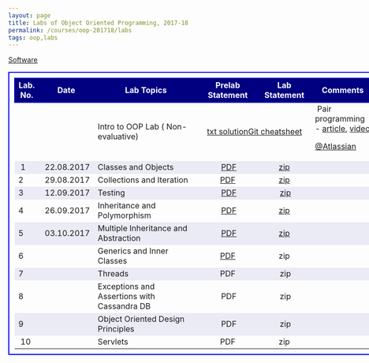 ```yaml
---
layout: page
title: Labs of Object Oriented Programming, 2017-18
permalink: /courses/oop-201718/labs
tags: oop,labs
---
```


<a href="ftp://10.1.9.209/" target="_blank" rel="noopener">Software</a>
<table style="border: 2px solid blue; border-collapse: collapse; padding: 10px; width: 150%; font-size: medium;">
<tbody>
<tr style="height: 50px; border: 1px solid blue; text-align: center; background-color: navy;">
<td style="color: white; font-size: medium; font-weight: bold;">Lab.
No.</td>
<td style="color: white; font-size: medium; font-weight: bold;">Date</td>
<td style="color: white; font-size: medium; font-weight: bold; width: 250px;">Lab Topics</td>
<td style="color: white; font-size: medium; font-weight: bold; width: 120px;">Prelab Statement</td>
<td style="color: white; font-size: medium; font-weight: bold; width: 100px;">Lab Statement</td>
<td style="color: white; font-size: medium; font-weight: bold; width: 120px;">Comments</td>
</tr>
<tr>
<td style="font-size: medium;"></td>
<td style="font-size: medium;"></td>
<td style="font-size: medium;">Intro to OOP Lab
( Non-evaluative)</td>
<td style="font-size: medium; text-align: center;" colspan="2"><a href="https://www.dropbox.com/s/hcstf9p7jhayt4f/test_lab_outline.txt?dl=1">txt
</a><a href="https://www.dropbox.com/s/cajmrbe3jufzj07/test-code.zip?dl=1" target="_blank" rel="noopener">solution</a><a href="https://www.dropbox.com/s/l671ftfqkrhs8pt/github-git-cheat-sheet.pdf?dl=1">Git cheatsheet</a></td>
<td style="font-size: medium;"> Pair programming - <a href="https://www.dropbox.com/s/ixu6b4lnhcf0j8k/PairProgramming.pdf?dl=1">article</a>, <a href="http://10.1.1.242/moodle/pluginfile.php/84538/mod_folder/content/0/pairprogramming_students.mov.rar?forcedownload=1">video</a>

<a href="https://www.youtube.com/watch?v=fQ-x-T34z9w">@Atlassian</a></td>
</tr>
<tr style="background-color: #ebebf5;">
<td style="font-size: medium;"> 1</td>
<td style="font-size: medium;"> 22.08.2017</td>
<td style="font-size: medium;">Classes and Objects</td>
<td style="font-size: medium; text-align: center;"> <a href="https://www.dropbox.com/s/domyz5zx01m1iiy/Lab1_prelab.pdf?dl=1">PDF</a></td>
<td style="font-size: medium; text-align: center;"><a href="https://www.dropbox.com/s/d483xcqvf0i3o34/Lab-1_statement.zip?dl=1">zip</a></td>
<td style="font-size: medium;"></td>
</tr>
<tr>
<td style="font-size: medium;">2</td>
<td style="font-size: medium;"> 29.08.2017</td>
<td style="font-size: medium; width: 250px;">Collections and Iteration</td>
<td style="font-size: medium; text-align: center;"><a href="https://www.dropbox.com/s/171gd3fljsrg654/Lab2_prelab.pdf?dl=1">PDF</a></td>
<td style="font-size: medium; text-align: center;"><a href="https://www.dropbox.com/s/hyhss9j36v6e84p/Lab-2_statement.zip?dl=1">zip</a></td>
<td style="font-size: medium;"></td>
</tr>
<tr style="background-color: #ebebf5;">
<td style="font-size: medium;">3</td>
<td style="font-size: medium;"> 12.09.2017</td>
<td style="font-size: medium;">Testing</td>
<td style="font-size: medium; text-align: center;"> <a href="https://www.dropbox.com/s/vx5fk5l8my90nry/Lab3_prelab.pdf?dl=1">PDF</a></td>
<td style="font-size: medium; text-align: center;"> <a href="https://www.dropbox.com/s/ysxr10k9yizf8jn/Lab-3_statement.zip?dl=1">zip</a></td>
<td style="font-size: medium;"></td>
</tr>
<tr>
<td style="font-size: medium;">4</td>
<td style="font-size: medium;"> 26.09.2017</td>
<td style="font-size: medium; width: 250px;">Inheritance and Polymorphism</td>
<td style="font-size: medium; text-align: center;"> <a href="https://www.dropbox.com/s/fz3cb4qh1ndbvux/Lab4_Prelab.pdf?dl=1">PDF</a></td>
<td style="font-size: medium; text-align: center;"> <a href="https://www.dropbox.com/s/3ok2vg4aop4jql8/Lab-4_statement.zip?dl=1">zip</a></td>
<td style="font-size: medium;"></td>
</tr>
<tr style="background-color: #ebebf5;">
<td style="font-size: medium;">5</td>
<td style="font-size: medium;"> 03.10.2017</td>
<td style="font-size: medium;">Multiple Inheritance and Abstraction</td>
<td style="font-size: medium; text-align: center;"> <a href="https://www.dropbox.com/s/usz0cb2v1vcitj3/Lab5_Prelab.pdf?dl=1">PDF</a></td>
<td style="font-size: medium; text-align: center;"><a href="https://www.dropbox.com/s/fvhc88hn7chg2mz/Lab-5_statement.zip?dl=1">zip</a></td>
<td style="font-size: medium;"></td>
</tr>
<tr>
<td style="font-size: medium;">6</td>
<td style="font-size: medium;"></td>
<td style="font-size: medium; width: 250px;">Generics and Inner Classes</td>
<td style="font-size: medium; text-align: center;"><a href="https://www.dropbox.com/s/if9daa5nevjrdhs/Lab6_Prelab.pdf?dl=1">PDF</a></td>
<td style="font-size: medium; text-align: center;">zip</td>
<td style="font-size: medium;"></td>
</tr>
<tr style="background-color: #ebebf5;">
<td style="font-size: medium;">7</td>
<td style="font-size: medium;"></td>
<td style="font-size: medium;">Threads</td>
<td style="font-size: medium; text-align: center;">PDF</td>
<td style="font-size: medium; text-align: center;"> zip</td>
<td style="font-size: medium;"></td>
</tr>
<tr>
<td style="font-size: medium;">8</td>
<td style="font-size: medium;"></td>
<td style="font-size: medium; width: 250px;">Exceptions and Assertions with Cassandra DB</td>
<td style="font-size: medium; text-align: center;"> PDF</td>
<td style="font-size: medium; text-align: center;"> zip</td>
<td style="font-size: medium;"></td>
</tr>
<tr style="background-color: #ebebf5;">
<td style="font-size: medium;">9</td>
<td style="font-size: medium;"></td>
<td style="font-size: medium;">Object Oriented Design Principles</td>
<td style="font-size: medium; text-align: center;"> PDF</td>
<td style="font-size: medium; text-align: center;"> zip</td>
<td style="font-size: medium;"></td>
</tr>
<tr>
<td style="font-size: medium;"> 10</td>
<td style="font-size: medium;"></td>
<td style="font-size: medium; width: 250px;">Servlets</td>
<td style="font-size: medium; text-align: center;">PDF</td>
<td style="font-size: medium; text-align: center;">zip</td>
<td style="font-size: medium;"></td>
</tr>
</tbody>
</table>
